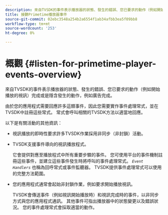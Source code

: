 ```yaml
---
description: 來自TVSDK的事件表示播放器的狀態、發生的錯誤、您已要求的動作（例如開始播放的視訊）完成或是隱含發生的動作，例如廣告完成。
title: 接聽Primetime播放器事件
source-git-commit: 02ebc3548a254b2a6554f1ab34afbb3ea5f09bb8
workflow-type: tm+mt
source-wordcount: '253'
ht-degree: 0%

---
```


# 概觀 {#listen-for-primetime-player-events-overview}

來自TVSDK的事件表示播放器的狀態、發生的錯誤、您已要求的動作（例如開始播放的視訊）完成或是隱含發生的動作，例如廣告完成。

由於您的應用程式需要回應許多這類事件，因此您需要實作事件處理常式，並在TVSDK中註冊這些常式。 常式會呼叫相關的TVSDK方法以適當地回應。

以下是有關活動的其他資訊：

* 視訊播放的即時性要求許多TVSDK作業採用非同步（非封鎖）活動。
* TVSDK支援事件導向的視訊播放程式。

  它會提供對應至播放程式中所有重要步驟的事件。 您可使用平台的事件機制註冊這些事件，並建立這些事件發生時將呼叫的事件處理常式。 *`Event Handlers`* 也稱為回呼常式或事件監聽器。 TVSDK提供事件處理常式可以使用的完整方法範圍。
* 您的應用程式通常會起始非封鎖作業，例如要求開始播放視訊。

  TVSDK會傳送事件（例如視訊開始播放時）和視訊完成時的事件，以非同步方式與您的應用程式通訊。 其他事件可指出播放器中的狀態變更以及錯誤狀況。 您的事件處理常式會採取適當的動作。

